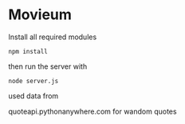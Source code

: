 # Movieum

Install all required modules

`npm install`

then run the server with

`node server.js`

used data from

quoteapi.pythonanywhere.com for wandom quotes

